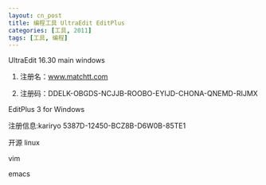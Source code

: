 ```yaml
---
layout: cn_post
title: 编程工具 UltraEdit EditPlus
categories: [工具, 2011]
tags: [工具, 编程]
---
```


UltraEdit 16.30 main windows

1. 注册名：www.matchtt.com

2. 注册码：DDELK-OBGDS-NCJJB-ROOBO-EYIJD-CHONA-QNEMD-RIJMX

 

EditPlus 3 for Windows

注册信息:kariryo
5387D-12450-BCZ8B-D6W0B-85TE1


开源 linux

vim

emacs


